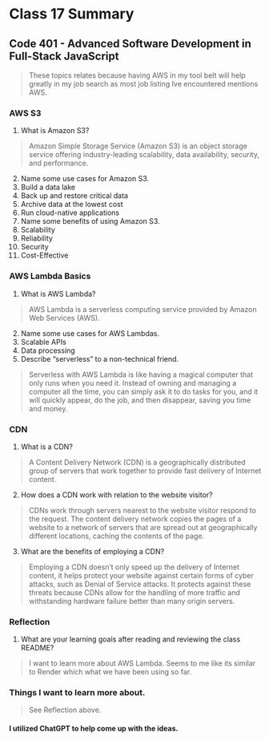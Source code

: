 # Class 17 Summary
## Code 401 - Advanced Software Development in Full-Stack JavaScript

> These topics relates because having AWS in my tool belt will help greatly in my job search as most job listing Ive encountered mentions AWS.

### AWS S3
1. What is Amazon S3?
> Amazon Simple Storage Service (Amazon S3) is an object storage service offering industry-leading scalability, data availability, security, and performance.
2. Name some use cases for Amazon S3.
  1. Build a data lake
  2. Back up and restore critical data
  3. Archive data at the lowest cost
  4. Run cloud-native applications
3. Name some benefits of using Amazon S3.
  1. Scalability
  2. Reliability
  3. Security
  3. Cost-Effective

### AWS Lambda Basics
1. What is AWS Lambda?
> AWS Lambda is a serverless computing service provided by Amazon Web Services (AWS).
2. Name some use cases for AWS Lambdas.
  1. Scalable APIs
  2. Data processing
3. Describe “serverless” to a non-technical friend.
> Serverless with AWS Lambda is like having a magical computer that only runs when you need it. Instead of owning and managing a computer all the time, you can simply ask it to do tasks for you, and it will quickly appear, do the job, and then disappear, saving you time and money.

### CDN
1. What is a CDN?
> A Content Delivery Network (CDN) is a geographically distributed group of servers that work together to provide fast delivery of Internet content.
2. How does a CDN work with relation to the website visitor?
> CDNs work through servers nearest to the website visitor respond to the request. The content delivery network copies the pages of a website to a network of servers that are spread out at geographically different locations, caching the contents of the page.
3. What are the benefits of employing a CDN?
> Employing a CDN doesn’t only speed up the delivery of Internet content, it helps protect your website against certain forms of cyber attacks, such as Denial of Service attacks. It protects against these threats because CDNs allow for the handling of more traffic and withstanding hardware failure better than many origin servers. 

### Reflection
1. What are your learning goals after reading and reviewing the class README?
> I want to learn more about AWS Lambda. Seems to me like its similar to Render which what we have been using so far.

### Things I want to learn more about.
> See Reflection above.

#### I utilized ChatGPT to help come up with the ideas.
